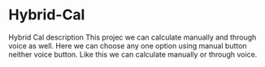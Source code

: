 # Hybrid-Cal
Hybrid Cal description 
This projec we can calculate manually and through voice as well. Here we can choose any one option using manual button neither voice button. Like this we can calculate manually or through voice.
